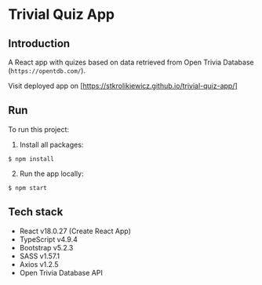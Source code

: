 # Trivial Quiz App

## Introduction

A React app with quizes based on data retrieved from Open Trivia Database (`https://opentdb.com/`).

Visit deployed app on [https://stkrolikiewicz.github.io/trivial-quiz-app/]

## Run

To run this project:

1. Install all packages:

```
$ npm install
```

2. Run the app locally:

```
$ npm start
```

## Tech stack

- React v18.0.27 (Create React App)
- TypeScript v4.9.4
- Bootstrap v5.2.3
- SASS v1.57.1
- Axios v1.2.5
- Open Trivia Database API
